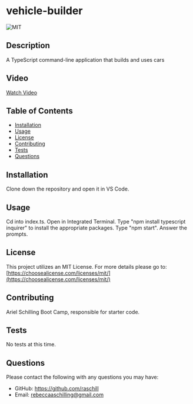 # vehicle-builder

 ![MIT](https://img.shields.io/badge/License-MIT-green)
 
## Description

A TypeScript command-line application that builds and uses cars

## Video

[Watch Video](https://youtu.be/bcUisWtQYkU)
 
 ## Table of Contents

  - [Installation](#installation)
  - [Usage](#usage)
  - [License](#license)
  - [Contributing](#contributing)
  - [Tests](#tests)
  - [Questions](#questions)

 ## Installation

 Clone down the repository and open it in VS Code.

 ## Usage

Cd into index.ts. Open in Integrated Terminal. Type "npm install typescript inquirer" to install the appropriate packages. Type "npm start". Answer the prompts.

 ## License

 This project utilizes an MIT License.
    For more details please go to: [https://choosealicense.com/licenses/mit/](https://choosealicense.com/licenses/mit/) 

 ## Contributing

Ariel Schilling
Boot Camp, responsible for starter code.

 ## Tests

 No tests at this time.
 
 ## Questions

 Please contact the following with any questions you may have:
 - GitHub: https://github.com/raschill
 - Email: rebeccaaschilling@gmail.com
